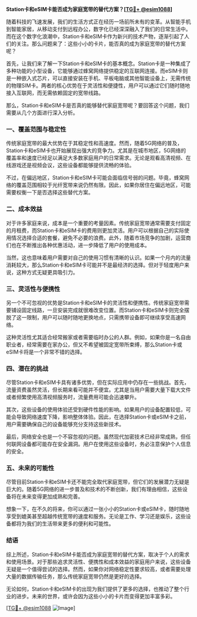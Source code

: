 **Station卡和eSIM卡能否成为家庭宽带的替代方案？[[TG💪+ @esim1088](https://t.me/s/esim1088)]**

随着科技的飞速发展，我们的生活方式正在经历一场前所未有的变革。从智能手机到智能家居，从移动支付到远程办公，数字化已经深深融入了我们的日常生活中。而在这个数字化浪潮中，Station卡和eSIM卡作为新兴的技术产物，逐渐引起了人们的关注。那么问题来了：这些小小的卡片，能否真的成为家庭宽带的替代方案呢？

首先，让我们来了解一下Station卡和eSIM卡的基本概念。Station卡是一种集成了多种功能的小型设备，它能够通过蜂窝网络提供稳定的互联网连接。而eSIM卡则是一种嵌入式芯片，可以直接安装在手机、平板电脑或其他智能设备上，无需传统的物理SIM卡。两者的核心优势在于灵活性和便捷性，用户可以通过它们随时随地接入互联网，而无需依赖固定的宽带线路。

那么，Station卡和eSIM卡是否真的能够替代家庭宽带呢？要回答这个问题，我们需要从几个方面进行深入分析。

### **一、覆盖范围与稳定性**

传统家庭宽带的最大优势在于其稳定性和高速度。然而，随着5G网络的普及，Station卡和eSIM卡也开始展现出强大的竞争力。尤其是在城市地区，5G网络的覆盖率和速度已经足以满足大多数家庭用户的日常需求。无论是观看高清视频、在线游戏还是视频会议，这些设备都能够提供流畅的体验。

不过，在偏远地区，Station卡和eSIM卡可能会面临信号弱的问题。毕竟，蜂窝网络的覆盖范围相较于光纤宽带来说仍然有限。因此，如果你居住在偏远地区，可能需要权衡一下是否选择这些替代方案。

### **二、成本效益**

对于许多家庭来说，成本是一个重要的考量因素。传统家庭宽带通常需要支付固定的月租费，而Station卡和eSIM卡的费用则更加灵活。用户可以根据自己的实际使用情况选择合适的套餐，避免不必要的浪费。此外，随着市场竞争的加剧，运营商们也在不断推出各种优惠活动，进一步降低了用户的使用成本。

当然，这也意味着用户需要对自己的使用习惯有清晰的认识。如果一个月内的流量消耗较大，那么Station卡和eSIM卡可能并不是最经济的选择。但对于轻度用户来说，这种方式无疑更具吸引力。

### **三、灵活性与便携性**

另一个不可忽视的优势是Station卡和eSIM卡的灵活性和便携性。传统家庭宽带需要铺设固定线路，一旦安装完成就很难改变位置。而Station卡和eSIM卡则完全摆脱了这一限制，用户可以随时随地更换地点，只需携带设备即可继续享受高速网络。

这种灵活性尤其适合经常搬家或者需要临时办公的人群。例如，如果你是一名自由职业者，经常需要在家办公，但又不希望被固定宽带所束缚，那么Station卡或eSIM卡将是一个非常不错的选择。

### **四、潜在的挑战**

尽管Station卡和eSIM卡具有诸多优势，但在实际应用中仍存在一些挑战。首先，流量资费虽然灵活，但长期来看可能并不便宜。尤其是当用户需要大量下载大文件或者频繁使用高清视频服务时，流量费用可能会迅速攀升。

其次，这些设备的使用体验还受到硬件性能的影响。如果用户的设备配置较低，可能会导致网络速度下降，影响整体体验。因此，在选择Station卡或eSIM卡之前，用户需要确保自己的设备能够充分支持这些新技术。

最后，网络安全也是一个不容忽视的问题。虽然现代加密技术已经非常成熟，但任何联网设备都可能存在安全漏洞。用户在使用这些设备时，务必注意保护个人信息的安全。

### **五、未来的可能性**

尽管目前Station卡和eSIM卡还不能完全取代家庭宽带，但它们的发展潜力无疑是巨大的。随着5G网络的进一步普及和技术的不断创新，我们有理由相信，这些设备将在未来变得更加成熟和完善。

想象一下，在不久的将来，你可以通过一张小小的Station卡或eSIM卡，随时随地享受到媲美甚至超越传统宽带的速度和服务。无论是工作、学习还是娱乐，这些设备都将为我们的生活带来更多的便利和可能性。

### **结语**

综上所述，Station卡和eSIM卡能否成为家庭宽带的替代方案，取决于个人的需求和使用场景。对于那些追求灵活性、便携性和成本效益的家庭用户来说，这些设备无疑是一个值得尝试的选择。然而，如果你对网络稳定性要求较高，或者需要处理大量的数据传输任务，那么传统家庭宽带仍然是更好的选择。

无论如何，Station卡和eSIM卡的出现为我们提供了更多的选择，也推动了整个行业的进步。未来的世界，或许会因为这些小小的卡片而变得更加丰富多彩。

[[TG💪+ @esim1088](https://t.me/s/esim1088) ![Image](https://i.postimg.cc/4NQfJmqS/Snipaste-2025-05-13-00-14-12.png)]